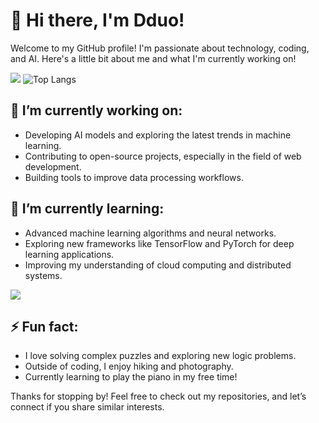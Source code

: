 # 👋 Hi there, I'm Dduo!

Welcome to my GitHub profile! I'm passionate about technology, coding, and AI. Here's a little bit about me and what I'm currently working on!

![](https://github-readme-stats.vercel.app/api?username=DduoZDY1204&show_icons=true&theme=transparent)
![Top Langs](https://github-readme-stats.vercel.app/api/top-langs/?username=DduoZDY1204&layout=compact&theme=tokyonight)


## 🔭 I’m currently working on:
- Developing AI models and exploring the latest trends in machine learning.
- Contributing to open-source projects, especially in the field of web development.
- Building tools to improve data processing workflows.

## 🌱 I’m currently learning:
- Advanced machine learning algorithms and neural networks.
- Exploring new frameworks like TensorFlow and PyTorch for deep learning applications.
- Improving my understanding of cloud computing and distributed systems.

![](https://github-readme-activity-graph.cyclic.app/graph?username=DduoZDY1204&theme=dracula)

## ⚡ Fun fact:
- I love solving complex puzzles and exploring new logic problems.
- Outside of coding, I enjoy hiking and photography.
- Currently learning to play the piano in my free time!

Thanks for stopping by! Feel free to check out my repositories, and let’s connect if you share similar interests.
